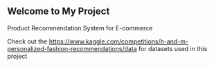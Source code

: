 ## Welcome to My Project

Product Recommendation System for E-commerce

Check out the https://www.kaggle.com/competitions/h-and-m-personalized-fashion-recommendations/data for datasets used in this project
